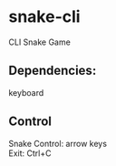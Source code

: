 # snake-cli
CLI Snake Game

## Dependencies:
keyboard

## Control
Snake Control: arrow keys  
Exit: Ctrl+C
